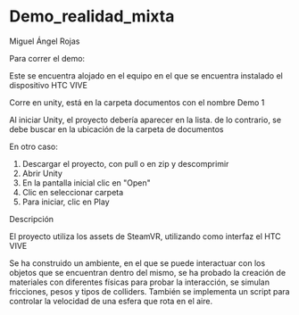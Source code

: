 # Demo_realidad_mixta

Miguel Ángel Rojas

Para correr el demo:

Este se encuentra alojado en el equipo en el que se encuentra instalado el dispositivo HTC VIVE

Corre en unity, está en la carpeta documentos con el nombre Demo 1

Al iniciar Unity, el proyecto debería aparecer en la lista. de lo contrario, se debe buscar en la ubicación de la carpeta de documentos

En otro caso:
1. Descargar el proyecto, con pull o en zip y descomprimir
2. Abrir Unity 
3. En la pantalla inicial clic en "Open"
4. Clic en seleccionar carpeta
5. Para iniciar, clic en Play


Descripción

El proyecto utiliza los assets de SteamVR, utilizando como interfaz el HTC VIVE

Se ha construido un ambiente, en el que se puede interactuar con los objetos que se encuentran dentro del mismo, se ha probado la creación de materiales con diferentes físicas para probar la interacción, se simulan fricciones, pesos y tipos de colliders.
También se implementa un script para controlar la velocidad de una esfera que rota en el aire.

